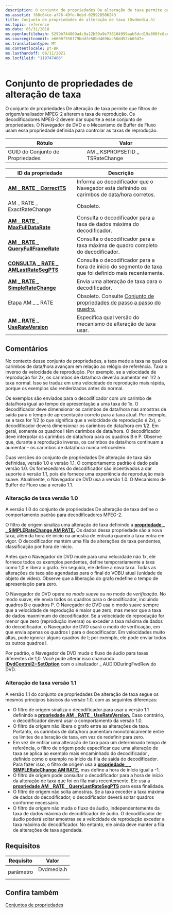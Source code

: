 ```yaml
---
description: O conjunto de propriedades De alteração de taxa permite que filtros de origem/analisador MPEG-2 alterem a taxa de reprodução. Os decodificadores MPEG-2 devem dar suporte a esse conjunto de propriedades. O Navegador de DVD e o Mecanismo de Buffer de Fluxo usam essa propriedade definida para controlar as taxas de reprodução.
ms.assetid: f88c64ce-af76-49fe-8ebd-029928506243
title: Conjunto de propriedades de alteração de taxa (Dvdmedia.h)
ms.topic: reference
ms.date: 05/31/2018
ms.openlocfilehash: 5299b744869a4c9a12b50a9e738104999aab5dcd19a800fc0ac3ddb3717e8617
ms.sourcegitcommit: e6600f550f79bddfe58bd4696ac50dd52cb03d7e
ms.translationtype: MT
ms.contentlocale: pt-BR
ms.lasthandoff: 08/11/2021
ms.locfileid: "119747406"
---
```

# <a name="rate-change-property-set"></a>Conjunto de propriedades de alteração de taxa

O conjunto de propriedades De alteração de taxa permite que filtros de origem/analisador MPEG-2 alterem a taxa de reprodução. Os decodificadores MPEG-2 devem dar suporte a esse conjunto de propriedades. O Navegador de DVD e o Mecanismo de Buffer de Fluxo usam essa propriedade definida para controlar as taxas de reprodução.



| Rótulo | Valor |
|-------------------|-------------------------------|
| GUID do Conjunto de Propriedades | AM \_ KSPROPSETID \_ TSRateChange |



 



| ID da propriedade                                                                   | Descrição                                                                            |
|-------------------------------------------------------------------------------|----------------------------------------------------------------------------------------|
| [**AM \_ RATE \_ CorrectTS**](am-rate-correctts-property.md)                     | Informa ao decodificador que o Navegador está definindo os carimbos de data/hora corretos.             |
| AM \_ RATE \_ ExactRateChange                                                     | Obsoleto.                                                                              |
| [**AM \_ RATE \_ MaxFullDataRate**](am-rate-maxfulldatarate-property.md)         | Consulta o decodificador para a taxa de dados máxima do decodificador.                               |
| [**AM \_ RATE \_ QueryFullFrameRate**](am-rate-queryfullframerate-property.md)   | Consulta o decodificador para a taxa máxima de quadro completo do decodificador.                         |
| [**CONSULTA \_ RATE \_ AMLastRateSegPTS**](am-rate-querylastratesegpts-property.md) | Consulta o decodificador para a hora de início do segmento de taxa que foi definido mais recentemente. |
| [**AM \_ RATE \_ SimpleRateChange**](am-rate-simpleratechange-property.md)       | Envia uma alteração de taxa para o decodificador.                                                    |
| Etapa AM \_ \_ RATE                                                                | Obsoleto. Consulte [Conjunto de propriedades de passo a passo do quadro.](frame-stepping-property-set.md)          |
| [**AM \_ RATE \_ UseRateVersion**](am-rate-userateversion-property.md)           | Especifica qual versão do mecanismo de alteração de taxa usar.                           |



 

## <a name="remarks"></a>Comentários

No contexto desse conjunto de propriedades, a taxa mede a taxa na qual os carimbos de data/hora avançam em relação ao relógio de referência. Taxa o inverso da velocidade de reprodução. Por exemplo, se a velocidade de reprodução for 2x, os carimbos de data/hora deverão aumentar em 1/2 a taxa normal. Isso se traduz em uma velocidade de reprodução mais rápida, porque os exemplos são renderizados antes do normal.

Os exemplos são enviados para o decodificador com um carimbo de data/hora igual ao tempo de apresentação a uma taxa de 1x. O decodificador deve dimensionar os carimbos de data/hora nas amostras de saída para o tempo de apresentação correto para a taxa atual. Por exemplo, se a taxa for 1/2 (o que significa que a velocidade de reprodução é 2x), o decodificador deverá dimensionar os carimbos de data/hora em 1/2. Em geral, somente os quadros I têm carimbos de data/hora. O decodificador deve interpolar os carimbos de data/hora para os quadros B e P. Observe que, durante a reprodução inversa, os carimbos de data/hora continuam a aumentar – os carimbos de data/hora nunca retrocedem.

Duas versões do conjunto de propriedades De alteração de taxa são definidas, versão 1.0 e versão 1.1. O comportamento padrão é dado pela versão 1.0. Os fornecedores do decodificador são incentivados a dar suporte à versão 1.1, pois ele fornece uma experiência de reprodução mais suave. Atualmente, o Navegador de DVD usa a versão 1.0. O Mecanismo de Buffer de Fluxo usa a versão 1.1.

### <a name="rate-change-version-10"></a>Alteração de taxa versão 1.0

A versão 1.0 do conjunto de propriedades De alteração de taxa define o comportamento padrão para decodificadores MPEG-2.

O filtro de origem sinaliza uma alteração de taxa definindo a [**propriedade \_ \_ SIMPLERateChange AM RATE.**](am-rate-simpleratechange-property.md) Os dados dessa propriedade são a nova taxa, além da hora de início na amostra de entrada quando a taxa entra em vigor. O decodificador mantém uma fila de alterações de taxa pendentes, classificação por hora de início.

Antes que o Navegador de DVD mude para uma velocidade não 1x, ele fornece todos os exemplos pendentes, define temporariamente a taxa como 1,0 e libera o grafo. Em seguida, ele define a nova taxa. Todas as alterações de taxa são agendadas para o final do VOBU atual (unidade de objeto de vídeo). Observe que a liberação do grafo redefine o tempo de apresentação para zero.

O Navegador de DVD opera no *modo suave ou* no modo de *verificação*. No modo suave, ele envia todos os quadros para o decodificador, incluindo quadros B e quadros P. O Navegador de DVD usa o modo suave sempre que a velocidade de reprodução é maior que zero, mas menor que a taxa de dados maxmimum do decodificador. Se a velocidade de reprodução for menor que zero (reprodução inversa) ou exceder a taxa máxima de dados do decodificador, o Navegador de DVD usará o modo de verificação, em que envia apenas os quadros I para o decodificador. Em velocidades muito altas, pode ignorar alguns quadros de I; por exemplo, ele pode enviar todos os outros quadros I.

Por padrão, o Navegador de DVD muda o fluxo de áudio para taxas diferentes de 1,0. Você pode alterar isso chamando [**IDvdControl2::SetOption**](/windows/desktop/api/Strmif/nf-strmif-idvdcontrol2-setoption) com o sinalizador \_ AUDIODuringFwdRew do DVD.

### <a name="rate-change-version-11"></a>Alteração de taxa versão 1.1

A versão 1.1 do conjunto de propriedades De alteração de taxa segue os mesmos princípios básicos da versão 1.0, com as seguintes diferenças:

-   O filtro de origem sinaliza o decodificador para usar a versão 1.1 definindo a [**propriedade AM \_ RATE \_ UseRateVersion.**](am-rate-userateversion-property.md) Caso contrário, o decodificador deverá usar o comportamento da versão 1.0.
-   O filtro de origem não libera o grafo entre as alterações de taxa. Portanto, os carimbos de data/hora aumentam monotônicamente entre os limites de alteração de taxa, em vez de redefinir para zero.
-   Em vez de enfilar uma alteração de taxa para um determinado tempo de referência, o filtro de origem pode especificar que uma alteração de taxa se aplica ao exemplo mais encaminhado do decodificador *,* definido como o exemplo no início da fila de saída do decodificador. Para fazer isso, o filtro de origem usa a [**propriedade \_ \_ SIMPLERateChange AM RATE,**](am-rate-simpleratechange-property.md) mas define a hora de início igual a -1.
-   O filtro de origem pode consultar o decodificador para a hora de início da alteração de taxa que foi en fila mais recentemente. Ele usa a [**propriedade AM \_ RATE \_ QueryLastRateSegPTS**](am-rate-querylastratesegpts-property.md) para essa finalidade.
-   O filtro de origem não solta amostras. Se a taxa exceder a taxa máxima de dados do decodificador, o decodificador deverá soltar quadros conforme necessário.
-   O filtro de origem não muda o fluxo de áudio, independentemente da taxa de dados máxima do decodificador de áudio. O decodificador de áudio poderá soltar amostras se a velocidade de reprodução exceder a taxa máxima do decodificador. No entanto, ele ainda deve manter a fila de alterações de taxa agendada.

## <a name="requirements"></a>Requisitos



| Requisito | Valor |
|-------------------|---------------------------------------------------------------------------------------|
| parâmetro<br/> | <dl> <dt>Dvdmedia.h</dt> </dl> |



## <a name="see-also"></a>Confira também

<dl> <dt>

[Conjuntos de propriedades](property-sets.md)
</dt> </dl>

 

 





